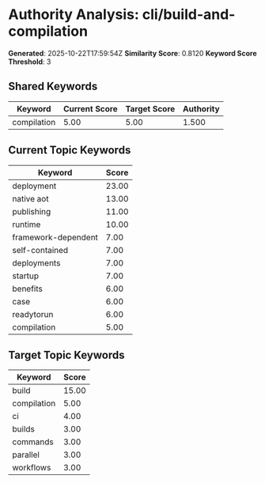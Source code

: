 # Authority Analysis: cli/build-and-compilation

**Generated**: 2025-10-22T17:59:54Z
**Similarity Score**: 0.8120
**Keyword Score Threshold**: 3

## Shared Keywords

| Keyword | Current Score | Target Score | Authority |
|---------|---------------|--------------|-----------|
| compilation | 5.00 | 5.00 | 1.500 |

## Current Topic Keywords

| Keyword | Score |
|---------|-------|
| deployment | 23.00 |
| native aot | 13.00 |
| publishing | 11.00 |
| runtime | 10.00 |
| framework-dependent | 7.00 |
| self-contained | 7.00 |
| deployments | 7.00 |
| startup | 7.00 |
| benefits | 6.00 |
| case | 6.00 |
| readytorun | 6.00 |
| compilation | 5.00 |

## Target Topic Keywords

| Keyword | Score |
|---------|-------|
| build | 15.00 |
| compilation | 5.00 |
| ci | 4.00 |
| builds | 3.00 |
| commands | 3.00 |
| parallel | 3.00 |
| workflows | 3.00 |

